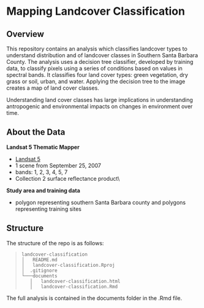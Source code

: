 # Mapping Landcover Classification
## Overview
This repository contains an analysis which classifies landcover types to understand distribution and of landcover classes in Southern Santa Barbara County. The analysis uses a decision tree classifier, developed by training data, to classify pixels using a series of conditions based on values in spectral bands. It classifies four land cover types: green vegetation, dry grass or soil, urban, and water. Applying the decision tree to the image creates a map of land cover classes.

Understanding land cover classes has large implications in understanding antropogenic and environmental impacts on changes in environment over time.

## About the Data
**Landsat 5 Thematic Mapper**
-   [Landsat 5](https://www.usgs.gov/landsat-missions/landsat-5)
-   1 scene from September 25, 2007
-   bands: 1, 2, 3, 4, 5, 7
-   Collection 2 surface reflectance product\

**Study area and training data**
-   polygon representing southern Santa Barbara county and polygons representing training sites
    
## Structure
The structure of the repo is as follows:
> ```
> landcover-classification
> │   README.md
> │   landcover-classification.Rproj
> │  .gitignore
> └───documents
>    │   landcover-classification.html
>    │   landcover-classification.Rmd
> ```

The full analysis is contained in the documents folder in the .Rmd file.
